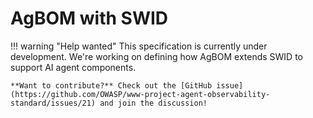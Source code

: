 # AgBOM with SWID

!!! warning "Help wanted"
    This specification is currently under development. We're working on defining how AgBOM extends SWID to support AI agent components.
    
    **Want to contribute?** Check out the [GitHub issue](https://github.com/OWASP/www-project-agent-observability-standard/issues/21) and join the discussion!
